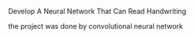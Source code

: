 Develop A Neural Network That Can Read Handwriting


the project was done by convolutional neural network
